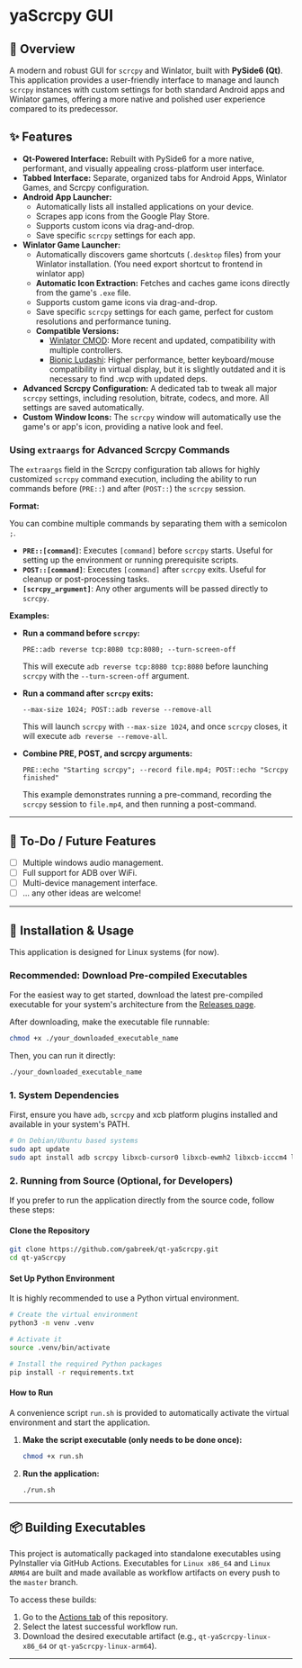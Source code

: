 # yaScrcpy GUI

## 🌟 Overview

A modern and robust GUI for `scrcpy` and Winlator, built with **PySide6 (Qt)**. This application provides a user-friendly interface to manage and launch `scrcpy` instances with custom settings for both standard Android apps and Winlator games, offering a more native and polished user experience compared to its predecessor.

## ✨ Features

*   **Qt-Powered Interface:** Rebuilt with PySide6 for a more native, performant, and visually appealing cross-platform user interface.
*   **Tabbed Interface:** Separate, organized tabs for Android Apps, Winlator Games, and Scrcpy configuration.
*   **Android App Launcher:**
    *   Automatically lists all installed applications on your device.
    *   Scrapes app icons from the Google Play Store.
    *   Supports custom icons via drag-and-drop.
    *   Save specific `scrcpy` settings for each app.
*   **Winlator Game Launcher:**
    *   Automatically discovers game shortcuts (`.desktop` files) from your Winlator installation. (You need export shortcut to frontend in winlator app)
    *   **Automatic Icon Extraction:** Fetches and caches game icons directly from the game's `.exe` file.
    *   Supports custom game icons via drag-and-drop.
    *   Save specific `scrcpy` settings for each game, perfect for custom resolutions and performance tuning.
    *   **Compatible Versions:**
        *   [Winlator CMOD](https://github.com/coffincolors/winlator/): More recent and updated, compatibility with multiple controllers.
        *   [Bionic Ludashi](https://github.com/Succubussix/winlator-bionic-glibc/releases/tag/just-bionic): Higher performance, better keyboard/mouse compatibility in virtual display, but it is slightly outdated and it is necessary to find .wcp with updated deps.
*   **Advanced Scrcpy Configuration:** A dedicated tab to tweak all major `scrcpy` settings, including resolution, bitrate, codecs, and more. All settings are saved automatically.
*   **Custom Window Icons:** The `scrcpy` window will automatically use the game's or app's icon, providing a native look and feel.


### Using `extraargs` for Advanced Scrcpy Commands

The `extraargs` field in the Scrcpy configuration tab allows for highly customized `scrcpy` command execution, including the ability to run commands before (`PRE::`) and after (`POST::`) the `scrcpy` session.

**Format:**

You can combine multiple commands by separating them with a semicolon `;`.

*   **`PRE::[command]`**: Executes `[command]` before `scrcpy` starts. Useful for setting up the environment or running prerequisite scripts.
*   **`POST::[command]`**: Executes `[command]` after `scrcpy` exits. Useful for cleanup or post-processing tasks.
*   **`[scrcpy_argument]`**: Any other arguments will be passed directly to `scrcpy`.

**Examples:**

*   **Run a command before `scrcpy`:**
    ```
    PRE::adb reverse tcp:8080 tcp:8080; --turn-screen-off
    ```
    This will execute `adb reverse tcp:8080 tcp:8080` before launching `scrcpy` with the `--turn-screen-off` argument.

*   **Run a command after `scrcpy` exits:**
    ```
    --max-size 1024; POST::adb reverse --remove-all
    ```
    This will launch `scrcpy` with `--max-size 1024`, and once `scrcpy` closes, it will execute `adb reverse --remove-all`.

*   **Combine PRE, POST, and scrcpy arguments:**
    ```
    PRE::echo "Starting scrcpy"; --record file.mp4; POST::echo "Scrcpy finished"
    ```
    This example demonstrates running a pre-command, recording the `scrcpy` session to `file.mp4`, and then running a post-command.

---

## 🚧 To-Do / Future Features

-   [ ] Multiple windows audio management.
-   [ ] Full support for ADB over WiFi.
-   [ ] Multi-device management interface.
-   [ ] ... any other ideas are welcome!

---

## 🚀 Installation & Usage

This application is designed for Linux systems (for now).

### Recommended: Download Pre-compiled Executables

For the easiest way to get started, download the latest pre-compiled executable for your system's architecture from the [Releases page](https://github.com/gabreek/qt-yascrcpygui/releases/latest).

After downloading, make the executable file runnable:

```bash
chmod +x ./your_downloaded_executable_name
```

Then, you can run it directly:

```bash
./your_downloaded_executable_name
```

### 1. System Dependencies

First, ensure you have `adb`, `scrcpy` and xcb platform plugins installed and available in your system's PATH.

```bash
# On Debian/Ubuntu based systems
sudo apt update
sudo apt install adb scrcpy libxcb-cursor0 libxcb-ewmh2 libxcb-icccm4 libxcb-keysyms1 libxcb-render-util0 libxcb-xinerama0 libxcb-xinput0
```

### 2. Running from Source (Optional, for Developers)

If you prefer to run the application directly from the source code, follow these steps:

#### Clone the Repository

```bash
git clone https://github.com/gabreek/qt-yaScrcpy.git
cd qt-yaScrcpy
```

#### Set Up Python Environment

It is highly recommended to use a Python virtual environment.

```bash
# Create the virtual environment
python3 -m venv .venv

# Activate it
source .venv/bin/activate

# Install the required Python packages
pip install -r requirements.txt
```

#### How to Run

A convenience script `run.sh` is provided to automatically activate the virtual environment and start the application.

1.  **Make the script executable (only needs to be done once):**
    ```bash
    chmod +x run.sh
    ```

2.  **Run the application:**
    ```bash
    ./run.sh
    ```

---

## 📦 Building Executables

This project is automatically packaged into standalone executables using PyInstaller via GitHub Actions. Executables for `Linux x86_64` and `Linux ARM64` are built and made available as workflow artifacts on every push to the `master` branch.

To access these builds:

1.  Go to the [Actions tab](https://github.com/gabreek/qt-yascrcpygui/actions) of this repository.
2.  Select the latest successful workflow run.
3.  Download the desired executable artifact (e.g., `qt-yaScrcpy-linux-x86_64` or `qt-yaScrcpy-linux-arm64`).

---


